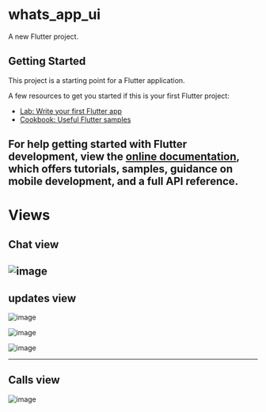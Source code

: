# whats_app_ui

A new Flutter project.

## Getting Started

This project is a starting point for a Flutter application.

A few resources to get you started if this is your first Flutter project:

- [Lab: Write your first Flutter app](https://docs.flutter.dev/get-started/codelab)
- [Cookbook: Useful Flutter samples](https://docs.flutter.dev/cookbook)

For help getting started with Flutter development, view the
[online documentation](https://docs.flutter.dev/), which offers tutorials,
samples, guidance on mobile development, and a full API reference.
----
# Views 
## Chat view 
![image](https://github.com/TarekMohammedgg/Programming/assets/92824068/e492e950-5500-4896-8674-9bab2ffc67ed)
-----
## updates view 
![image](https://github.com/TarekMohammedgg/Programming/assets/92824068/d45236b8-f567-47e9-a9fe-781a8918b606)

![image](https://github.com/TarekMohammedgg/Programming/assets/92824068/148da842-8a62-4dce-9bcd-1a9ac238ed5a)

![image](https://github.com/TarekMohammedgg/Programming/assets/92824068/c44bba50-585a-4fdc-9861-2e288af96053)


---
## Calls view 
![image](https://github.com/TarekMohammedgg/Programming/assets/92824068/4ec4317a-fca4-4cc4-844f-d4782f468376)


